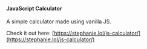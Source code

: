 #### JavaScript Calculator

A simple calculator made using vanilla JS.

Check it out here: [https://stephanie.lol/js-calculator/](https://stephanie.lol/js-calculator/)
